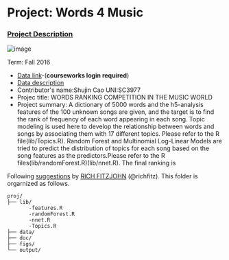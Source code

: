 # Project: Words 4 Music

### [Project Description](doc/Project4_desc.md)

![image](http://cdn.newsapi.com.au/image/v1/f7131c018870330120dbe4b73bb7695c?width=650)

Term: Fall 2016

+ [Data link](https://courseworks2.columbia.edu/courses/11849/files/folder/Project_Files?preview=763391)-(**courseworks login required**)
+ [Data description](doc/readme.html)
+ Contributor's name:Shujin Cao UNI:SC3977
+ Projec title: WORDS RANKING COMPETITION IN THE MUSIC WORLD
+ Project summary: A dictionary of 5000 words and the h5-analysis features of the 100 unknown songs are given, and the target is to find the rank of frequency of each word appearing in each song. 
  Topic modeling is used here to develop the relationship between words and songs by associating them with 17 different topics. Please refer to the R file(lib/Topics.R). 
  Random Forest and Multinomial Log-Linear Models are tried to predict the distribution of topics for each song based on the song features as the predictors.Please refer to the R files(lib/randomForest.R)(lib/nnet.R).
  The final ranking is 
	
Following [suggestions](http://nicercode.github.io/blog/2013-04-05-projects/) by [RICH FITZJOHN](http://nicercode.github.io/about/#Team) (@richfitz). This folder is orgarnized as follows.

```
proj/
├── lib/
       -features.R
       -randomForest.R
       -nnet.R
       -Topics.R
├── data/
├── doc/
├── figs/
└── output/
```


